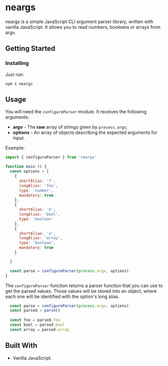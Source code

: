 # neargs

neargs is a simple JavaScript CLI argument parser library, written with vanilla JavaScript. It allows you to read numbers, booleans or arrays from argv.

## Getting Started

### Installing

Just run:

    npm i neargs

## Usage

You will need the `configureParser` module. It receives the following arguments:
* **argv** - The **raw** array of strings given by `process.argv`;
* **options** - An array of objects describing the expected arguments for input.

Example:

```js
import { configureParser } from 'neargs'

function main () {
  const options = [
    {
      shortAlias: 'f',
      longAlias: 'foo',
      type: 'number',
      mandatory: true
    },
    {
      shortAlias: 'b',
      longAlias: 'bool',
      type: 'boolean'
    },
    {
      shortAlias: 'a',
      longAlias: 'array',
      type: 'boolean',
      mandatory: true
    }

  ]

  const parse = configureParser(process.argv, options)
}
```

The `configureParser` function returns a parser function that you can use to get the parsed values. Those values will be stored into an object, where each one will be identified with the option's long alias.

```js
  const parse = configureParser(process.argv, options)
  const parsed = parse()
  
  const foo = parsed.foo
  const bool = parsed.bool
  const array = parsed.array
```

## Built With

  - Vanilla JavaScript.
